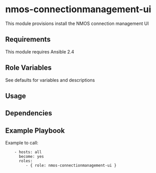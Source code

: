nmos-connectionmanagement-ui
=========

This module provisions install the NMOS connection management UI

Requirements
------------

This module requires Ansible 2.4

Role Variables
--------------

See defaults for variables and descriptions

## Usage

Dependencies
------------

Example Playbook
----------------

Example to call:
```
    - hosts: all
      become: yes
      roles:
         - { role: nmos-connectionmanagement-ui }
```

